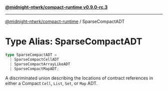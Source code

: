 [**@midnight-ntwrk/compact-runtime v0.9.0-rc.3**](../README.md)

***

[@midnight-ntwrk/compact-runtime](../globals.md) / SparseCompactADT

# Type Alias: SparseCompactADT

```ts
type SparseCompactADT = 
  | SparseCompactCellADT
  | SparseCompactArrayLikeADT
  | SparseCompactMapADT;
```

A discriminated union describing the locations of contract references in either a Compact `Cell`, `List`, `Set`, or `Map` ADT.
